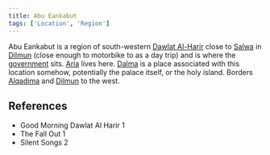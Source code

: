 ```yaml
---
title: Abu Eankabut
tags: ['Location', 'Region']
---
```

Abu Eankabut is a region of south-western [Dawlat Al-Harir](/_wiki/dawlat-al-harir.md) close to [Salwa](/_wiki/salwa.md) in [Dilmun](/_wiki/dilmun.md) (close enough to motorbike to as a day trip) and is where the [government](/_wiki/council.md) sits. [Aria](/_wiki/aria.md) lives here.
[Dalma](/_wiki/dalma.md) is a place associated with this location somehow, potentially the palace itself, or the holy island.
Borders [Alqadima](/_wiki/alqadima.md) and [Dilmun](/_wiki/dilmun.md) to the west.
## References
- Good Morning Dawlat Al Harir 1
- The Fall Out 1
- Silent Songs 2

